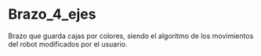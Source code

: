 # Brazo_4_ejes
Brazo que guarda cajas por colores, siendo el algoritmo de los movimientos del robot modificados por el usuario.

